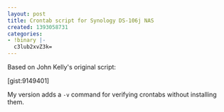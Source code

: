 ```yaml
---
layout: post
title: Crontab script for Synology DS-106j NAS
created: 1393058731
categories:
- !binary |-
  c3lub2xvZ3k=
---
```

Based on John Kelly's original script:

[gist:9149401]

My version adds a `-v` command for verifying crontabs without installing them.
